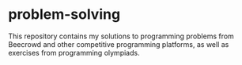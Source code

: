# problem-solving
This repository contains my solutions to programming problems from Beecrowd and other competitive programming platforms, as well as exercises from programming olympiads.
